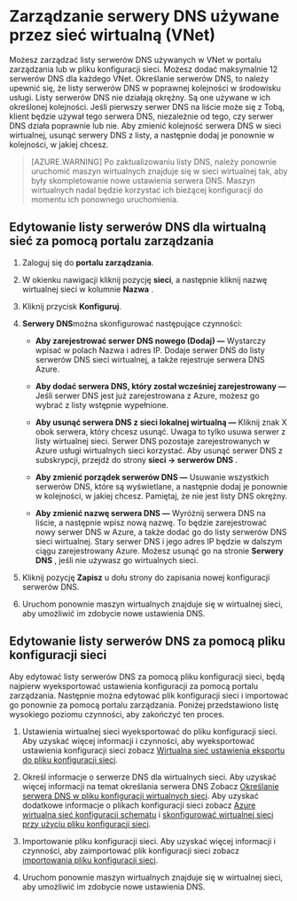 <properties 
   pageTitle="Zarządzanie serwery DNS używane przez sieć wirtualną (VNet)"
   description="Dowiedz się, jak dodawać i usuwać serwery DNS w sieci wirtualnych (vnet)"
   services="virtual-network"
   documentationCenter="na"
   authors="jimdial"
   manager="carmonm"
   editor="tysonn" />
<tags 
   ms.service="virtual-network"
   ms.devlang="na"
   ms.topic="article"
   ms.tgt_pltfrm="na"
   ms.workload="infrastructure-services"
   ms.date="03/15/2016"
   ms.author="jdial" />

# <a name="manage-dns-servers-used-by-a-virtual-network-vnet"></a>Zarządzanie serwery DNS używane przez sieć wirtualną (VNet)

Możesz zarządzać listy serwerów DNS używanych w VNet w portalu zarządzania lub w pliku konfiguracji sieci. Możesz dodać maksymalnie 12 serwerów DNS dla każdego VNet. Określanie serwerów DNS, to należy upewnić się, że listy serwerów DNS w poprawnej kolejności w środowisku usługi. Listy serwerów DNS nie działają okrężny. Są one używane w ich określonej kolejności. Jeśli pierwszy serwer DNS na liście może się z Tobą, klient będzie używał tego serwera DNS, niezależnie od tego, czy serwer DNS działa poprawnie lub nie. Aby zmienić kolejność serwera DNS w sieci wirtualnej, usunąć serwery DNS z listy, a następnie dodaj je ponownie w kolejności, w jakiej chcesz.

>[AZURE.WARNING] Po zaktualizowaniu listy DNS, należy ponownie uruchomić maszyn wirtualnych znajduje się w sieci wirtualnej tak, aby były skompletowanie nowe ustawienia serwera DNS. Maszyn wirtualnych nadal będzie korzystać ich bieżącej konfiguracji do momentu ich ponownego uruchomienia.

## <a name="edit-a-dns-server-list-for-a-virtual-network-using-the-management-portal"></a>Edytowanie listy serwerów DNS dla wirtualną sieć za pomocą portalu zarządzania

1. Zaloguj się do **portalu zarządzania**.

1. W okienku nawigacji kliknij pozycję **sieci**, a następnie kliknij nazwę wirtualnej sieci w kolumnie **Nazwa** .

1. Kliknij przycisk **Konfiguruj**.

1. **Serwery DNS**można skonfigurować następujące czynności:

    - **Aby zarejestrować serwer DNS nowego (Dodaj) —** Wystarczy wpisać w polach Nazwa i adres IP. Dodaje serwer DNS do listy serwerów DNS sieci wirtualnej, a także rejestruje serwera DNS Azure.

    - **Aby dodać serwera DNS, który został wcześniej zarejestrowany —** Jeśli serwer DNS jest już zarejestrowana z Azure, możesz go wybrać z listy wstępnie wypełnione.

    - **Aby usunąć serwera DNS z sieci lokalnej wirtualną —** Kliknij znak X obok serwera, który chcesz usunąć. Uwaga to tylko usuwa serwer z listy wirtualnej sieci. Serwer DNS pozostaje zarejestrowanych w Azure usługi wirtualnych sieci korzystać. Aby usunąć serwer DNS z subskrypcji, przejdź do strony **sieci -> serwerów DNS** .

    - **Aby zmienić porządek serwerów DNS —** Usuwanie wszystkich serwerów DNS, które są wyświetlane, a następnie dodaj je ponownie w kolejności, w jakiej chcesz. Pamiętaj, że nie jest listy DNS okrężny.

    - **Aby zmienić nazwę serwera DNS —** Wyróżnij serwera DNS na liście, a następnie wpisz nową nazwę. To będzie zarejestrować nowy serwer DNS w Azure, a także dodać go do listy serwerów DNS sieci wirtualnej. Stary serwer DNS i jego adres IP będzie w dalszym ciągu zarejestrowany Azure. Możesz usunąć go na stronie **Serwery DNS** , jeśli nie używasz go wirtualnych sieci.

1. Kliknij pozycję **Zapisz** u dołu strony do zapisania nowej konfiguracji serwerów DNS.

1. Uruchom ponownie maszyn wirtualnych znajduje się w wirtualnej sieci, aby umożliwić im zdobycie nowe ustawienia DNS.

## <a name="edit-a-dns-server-list-using-a-network-configuration-file"></a>Edytowanie listy serwerów DNS za pomocą pliku konfiguracji sieci

Aby edytować listy serwerów DNS za pomocą pliku konfiguracji sieci, będą najpierw wyeksportować ustawienia konfiguracji za pomocą portalu zarządzania. Następnie można edytować plik konfiguracji sieci i importować go ponownie za pomocą portalu zarządzania. Poniżej przedstawiono listę wysokiego poziomu czynności, aby zakończyć ten proces.

1. Ustawienia wirtualnej sieci wyeksportować do pliku konfiguracji sieci. Aby uzyskać więcej informacji i czynności, aby wyeksportować ustawienia konfiguracji sieci zobacz [Wirtualna sieć ustawienia eksportu do pliku konfiguracji sieci](virtual-networks-using-network-configuration-file.md).

1. Określ informacje o serwerze DNS dla wirtualnych sieci. Aby uzyskać więcej informacji na temat określania serwera DNS Zobacz [Określanie serwera DNS w pliku konfiguracji wirtualnych sieci](virtual-networks-specifying-a-dns-settings-in-a-virtual-network-configuration-file.md). Aby uzyskać dodatkowe informacje o plikach konfiguracji sieci zobacz [Azure wirtualna sieć konfiguracji schematu](https://msdn.microsoft.com/library/azure/jj157100.aspx) i [skonfigurować wirtualnej sieci przy użyciu pliku konfiguracji sieci](virtual-networks-using-network-configuration-file.md).

1. Importowanie pliku konfiguracji sieci. Aby uzyskać więcej informacji i czynności, aby zaimportować plik konfiguracji sieci zobacz [importowania pliku konfiguracji sieci](virtual-networks-using-network-configuration-file.md).

1. Uruchom ponownie maszyn wirtualnych znajduje się w wirtualnej sieci, aby umożliwić im zdobycie nowe ustawienia DNS.
